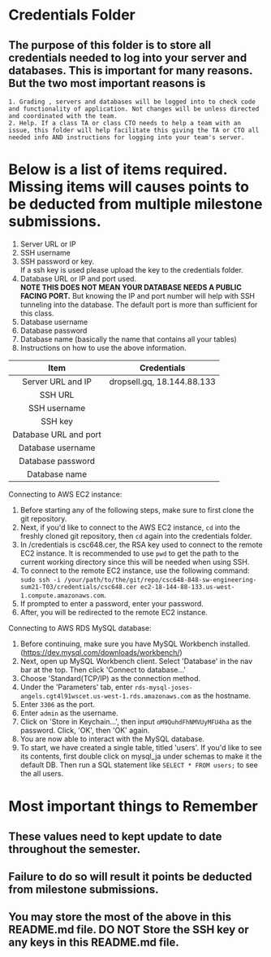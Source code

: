 # Credentials Folder

## The purpose of this folder is to store all credentials needed to log into your server and databases. This is important for many reasons. But the two most important reasons is
    1. Grading , servers and databases will be logged into to check code and functionality of application. Not changes will be unless directed and coordinated with the team.
    2. Help. If a class TA or class CTO needs to help a team with an issue, this folder will help facilitate this giving the TA or CTO all needed info AND instructions for logging into your team's server. 


# Below is a list of items required. Missing items will causes points to be deducted from multiple milestone submissions.

1. Server URL or IP
2. SSH username
3. SSH password or key.
    <br> If a ssh key is used please upload the key to the credentials folder.
4. Database URL or IP and port used.
    <br><strong> NOTE THIS DOES NOT MEAN YOUR DATABASE NEEDS A PUBLIC FACING PORT.</strong> But knowing the IP and port number will help with SSH tunneling into the database. The default port is more than sufficient for this class.
5. Database username
6. Database password
7. Database name (basically the name that contains all your tables)
8. Instructions on how to use the above information.

|    Item                  | Credentials                                                           |
|          :---:           |           :---:                                                       |
|    Server URL and IP     | dropsell.gq, 18.144.88.133                                            |
|    SSH URL               |                      |
|    SSH username          |                                                                 |
|    SSH key               |                                                |
|    Database URL and port | |
|    Database username     |                                                                 |
|    Database password     |                                                   | 
|    Database name         |                                                               | 

Connecting to AWS EC2 instance: 

1. Before starting any of the following steps, make sure to first clone the git repository. 
2. Next, if you'd like to connect to the AWS EC2 instance, `cd` into the freshly cloned git repository, then `cd` again into the credentials folder. 
3. In /credentials is csc648.cer, the RSA key used to connect to the remote EC2 instance. It is recommended to use `pwd` to get the path to the current working directory since this will be needed when using SSH.
4. To connect to the remote EC2 instance, use the following command: `sudo ssh -i /your/path/to/the/git/repo/csc648-848-sw-engineering-sum21-T03/credentials/csc648.cer ec2-18-144-88-133.us-west-1.compute.amazonaws.com`.
5. If prompted to enter a password, enter your password. 
6. After, you will be redirected to the remote EC2 instance. 

Connecting to AWS RDS MySQL database:

1. Before continuing, make sure you have MySQL Workbench installed. (https://dev.mysql.com/downloads/workbench/)
2. Next, open up MySQL Workbench client. Select 'Database' in the nav bar at the top. Then click 'Connect to database...'
3. Choose 'Standard(TCP/IP) as the connection method.
4. Under the 'Parameters' tab, enter `rds-mysql-joses-angels.cgt4l91wscet.us-west-1.rds.amazonaws.com` as the hostname.
5. Enter `3306` as the port.
6. Enter `admin` as the username.
7. Click on 'Store in Keychain...', then input `oM9QuhdFhNMVUyMFU4ha` as the password. Click, 'OK', then 'OK' again.
8. You are now able to interact with the MySQL database. 
9. To start, we have created a single table, titled 'users'. If you'd like to see its contents, first double click on mysql_ja under schemas to make it the default DB. Then run a SQL statement like `SELECT * FROM users;` to see the all users.


# Most important things to Remember
## These values need to kept update to date throughout the semester. <br>
## <strong>Failure to do so will result it points be deducted from milestone submissions.</strong><br>
## You may store the most of the above in this README.md file. DO NOT Store the SSH key or any keys in this README.md file.
